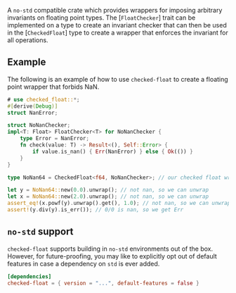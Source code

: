 A `no-std` compatible crate which provides wrappers for imposing arbitrary invariants on floating point types.
The [`FloatChecker`] trait can be implemented on a type to create an invariant checker that can then
be used in the [`CheckedFloat`] type to create a wrapper that enforces the invariant for all operations.

## Example

The following is an example of how to use `checked-float` to create a floating point wrapper that forbids NaN.

```rust
# use checked_float::*;
#[derive(Debug)]
struct NanError;

struct NoNanChecker;
impl<T: Float> FloatChecker<T> for NoNanChecker {
    type Error = NanError;
    fn check(value: T) -> Result<(), Self::Error> {
        if value.is_nan() { Err(NanError) } else { Ok(()) }
    }
}

type NoNan64 = CheckedFloat<f64, NoNanChecker>; // our checked float wrapper

let y = NoNan64::new(0.0).unwrap(); // not nan, so we can unwrap
let x = NoNan64::new(2.0).unwrap(); // not nan, so we can unwrap
assert_eq!(x.powf(y).unwrap().get(), 1.0); // not nan, so we can unwrap
assert!(y.div(y).is_err()); // 0/0 is nan, so we get Err
```

## `no-std` support

`checked-float` supports building in `no-std` environments out of the box.
However, for future-proofing, you may like to explicitly opt out of default features in case
a dependency on `std` is ever added.

```toml
[dependencies]
checked-float = { version = "...", default-features = false }
```